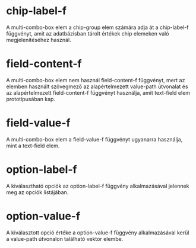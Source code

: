 
# chip-label-f
  A multi-combo-box elem a chip-group elem számára adja át a chip-label-f függvényt,
  amit az adatbázisban tárolt értékek chip elemeken való megjelenítéséhez használ.


# field-content-f
  A multi-combo-box elem nem használ field-content-f függvényt, mert az elemben
  használt szövegmező az alapértelmezett value-path útvonalat és az alapértelmezett
  field-content-f függvényt használja, amit text-field elem prototípusában kap.


# field-value-f
  A multi-combo-box elem a field-value-f függvényt ugyanarra használja, mint a text-field elem.


# option-label-f  
  A kiválasztható opciók az option-label-f függvény alkalmazásával jelennek meg az opciók listájában.


# option-value-f
  A kiválasztott opció értéke a option-value-f függvény alkalmazásával kerül a value-path
  útvonalon található vektor elembe.

